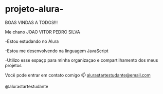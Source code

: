 # projeto-alura-

BOAS VINDAS A TODOS!!!

Me chano JOAO VITOR PEDRO SILVA

-Estou estudando no Alura

-Estou me desenvolvendo na linguagem JavaScript

-Utilizo esse espaçp para minha organizaçao e compartilhamento dos meus projetos 

Você pode entrar em contato comigo 📫
alurastartestudante@email.com

@alurastartestudante
